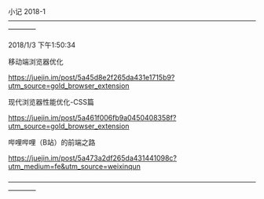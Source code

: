 小记
2018-1
————————————————————————————————————————

2018/1/3 下午1:50:34

移动端浏览器优化

https://juejin.im/post/5a45d8e2f265da431e1715b9?utm_source=gold_browser_extension

现代浏览器性能优化-CSS篇

https://juejin.im/post/5a461f006fb9a0450408358f?utm_source=gold_browser_extension

哔哩哔哩（B站）的前端之路

https://juejin.im/post/5a473a2df265da431441098c?utm_medium=fe&utm_source=weixinqun

————————————————————————————————————————
